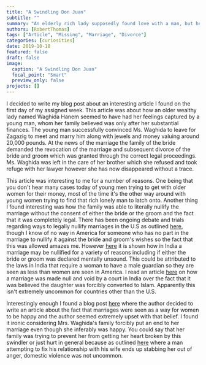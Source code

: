 ```yaml
---
title: "A Swindling Don Juan"
subtitle: ""
summary: "An elderly rich lady supposedly found love with a man, but her family believes he is only with her for her money. Currently she is missing along with him."
authors: [RobertThomas]
tags: ["Article", "Missing", "Marriage", "Divorce"]
categories: [curiosities]
date: 2019-10-18
featured: false
draft: false
image:
  caption: "A Swindling Don Juan"
  focal_point: "Smart"
  preview_only: false
projects: []
---
```

I decided to write my blog post about an interesting article I found on the first day of my assigned week. This article was about how an older wealthy lady named Waghida Hanem seemed to have had her feelings captured by a young man, whom her family believed was only after her substantial finances. The young man successfully convinced Ms. Waghida to leave for Zagazig to meet and marry him along with jewels and money valuing around 20,000 pounds. At the news of the marriage the family of the bride demanded the revocation of the marriage and subsequent divorce of the bride and groom which was granted through the correct legal proceedings. Ms. Waghida was left in the care of her brother which she refused and took refuge with her lawyer however she has now disappeared without a trace.

This article was interesting to me for a number of reasons. One being that you don't hear many cases today of young men trying to get with older women for their money, most of the time it's the other way around with young women trying to find that rich lonely man to latch onto. Another thing I found interesting was how the family was able to literally nullify the marriage without the consent of either the bride or the groom and the fact that it was completely legal. There has been ongoing debate and trials regarding ways to legally nullify marriages in the U.S as outlined [here](http://eds.b.ebscohost.com/eds/pdfviewer/pdfviewer?vid=5&sid=ed4cddda-385a-463f-9405-36c8c02418ee%40pdc-v-sessmgr01), though I know of no way in America for someone who has no part in the marriage to nullify it against the bride and groom's wishes so the fact that this was allowed amazes me. However [here](http://eds.b.ebscohost.com/eds/pdfviewer/pdfviewer?vid=2&sid=ed4cddda-385a-463f-9405-36c8c02418ee%40pdc-v-sessmgr01) it is shown how in India a marriage may be nullified for a variety of reasons including if either the bride or groom was declared mentally unsound. This could be attributed to the laws in India that require a woman to have a male guardian so they are seen as less than women are seen in America. I read an article [here](https://www.indiatoday.in/india/story/kerala-high-court-hindu-muslim-islamic-state-979157-2017-05-25) on how a marriage was made null and void by a court in India over the fact that it was believed the daughter was forcibly converted to Islam. Apparently this isn't extremely uncommon for countries other than the U.S.

Interestingly enough I found a blog post [here](https://dig-eg-gaz.github.io/post/18-blog-pustam/) where the author decided to write an article about the fact that marriages were seen as a way for women to be happy and the author seemed extremely upset with that belief. I found it ironic considering Mrs. Waghida's family forcibly put an end to her marriage even though she inferably was happy. You could say that her family was trying to prevent her from getting her heart broken by this swindler or just hurt in general because as outlined [here](https://dig-eg-gaz.github.io/post/18-blog-donofrio/) where a man attempting to fix his relationship with his wife ends up stabbing her out of anger, domestic violence was not uncommon.